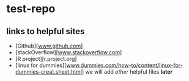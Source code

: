 # test-repo

## links to helpful sites
* [Github][www.github.com]
* [stackOverflow][www.stackoverflow.com]
* [R project][r.project.org]
* [linux for dummies][www.dummies.com/how-to/content/linux-for-dummies-creat.sheet.html]
 we will add *other* helpful files **later**


